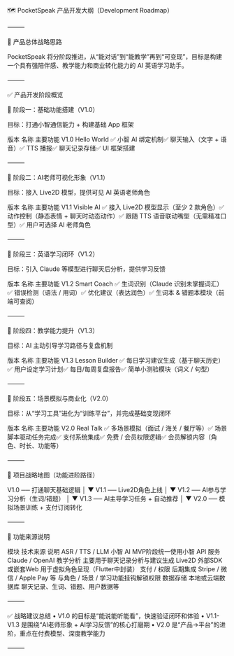🗺️ PocketSpeak 产品开发大纲（Development Roadmap）

⸻

🎯 产品总体战略思路

PocketSpeak 将分阶段推进，从“能对话”到“能教学”再到“可变现”，目标是构建一个具有强陪伴感、教学能力和商业转化能力的 AI 英语学习助手。

⸻

✅ 产品开发阶段概览

🧩 阶段一：基础功能搭建（V1.0）

目标：打通小智通信能力 + 构建基础 App 框架

版本	名称	主要功能
V1.0	Hello World	✅ 小智 AI 绑定机制✅ 聊天输入（文字 + 语音）✅ TTS 播报✅ 聊天记录存储✅ UI 框架搭建


⸻

🧩 阶段二：AI老师可视化形象（V1.1）

目标：接入 Live2D 模型，提供可见 AI 英语老师角色

版本	名称	主要功能
V1.1	Visible AI	✅ 接入 Live2D 模型显示（至少 2 款角色）✅ 动作控制（静态表情 + 聊天时动态动作）✅ 跟随 TTS 语音联动嘴型（无需精准口型）✅ 用户可选择 AI 老师角色


⸻

🧩 阶段三：英语学习闭环（V1.2）

目标：引入 Claude 等模型进行聊天后分析，提供学习反馈

版本	名称	主要功能
V1.2	Smart Coach	✅ 生词识别（Claude 识别未掌握词汇）✅ 错误检测（语法 / 用词）✅ 优化建议（表达润色）✅ 生词本 & 错题本模块（前端可查阅）


⸻

🧩 阶段四：教学能力提升（V1.3）

目标：AI 主动引导学习路径与复盘机制

版本	名称	主要功能
V1.3	Lesson Builder	✅ 每日学习建议生成（基于聊天历史）✅ 用户设定学习计划✅ 每日/每周复盘报告✅ 简单小测验模块（词义 / 句型）


⸻

🧩 阶段五：场景模拟与商业化（V2.0）

目标：从“学习工具”进化为“训练平台”，并完成基础变现闭环

版本	名称	主要功能
V2.0	Real Talk	✅ 多场景模拟（面试 / 海关 / 餐厅等）✅ 场景脚本驱动任务完成✅ 支付系统集成✅ 免费 / 会员权限逻辑✅ 会员解锁内容（角色、时长、功能等）


⸻

🧠 项目战略地图（功能进阶路径）

V1.0 ── 打通聊天基础逻辑
       │
       ▼
V1.1 ── Live2D角色上线
       │
       ▼
V1.2 ── AI参与学习分析（生词/错题）
       │
       ▼
V1.3 ── AI主导学习任务 + 自动推荐
       │
       ▼
V2.0 ── 模拟场景训练 + 支付订阅转化


⸻

🧩 功能来源说明

模块	技术来源	说明
ASR / TTS / LLM	小智 AI	MVP阶段统一使用小智 API 服务
Claude / OpenAI	教学分析	主要用于聊天记录分析与建议生成
Live2D	外部SDK或嵌套Web	用于虚拟角色呈现（Flutter中封装）
支付 / 权限	后期集成 Stripe / 微信 / Apple Pay 等	与角色 / 场景 / 学习功能挂钩解锁权限
数据存储	本地或云端数据库	聊天记录、生词、错题、用户数据等


⸻

✅ 战略建议总结
	•	V1.0 的目标是“能说能听能看”，快速验证闭环和体验
	•	V1.1-V1.3 是围绕“AI老师形象 + AI学习反馈”的核心打磨期
	•	V2.0 是“产品→平台”的进阶，重点在付费模型、深度教学能力

⸻

